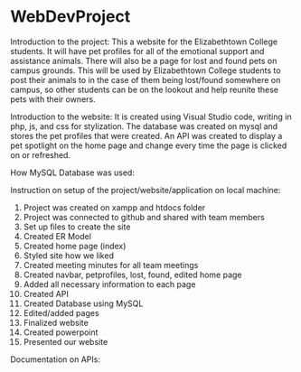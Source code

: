 # WebDevProject

Introduction to the project: This a website for the Elizabethtown College students. It will have pet profiles for all of the emotional support and assistance animals. There will also be a page for lost and found pets on campus grounds. This will be used by Elizabethtown College students to post their animals to in the case of them being lost/found somewhere on campus, so other students can be on the lookout and help reunite these pets with their owners. 

Introduction to the website: It is created using Visual Studio code, writing in php, js, and css for stylization. The database was created on mysql and stores the pet profiles that were created. An API was created to display a pet spotlight on the home page and change every time the page is clicked on or refreshed. 

How MySQL Database was used: 

Instruction on setup of the project/website/application on local machine: 
1. Project was created on xampp and htdocs folder 
2. Project was connected to github and shared with team members
3. Set up files to create the site
4. Created ER Model 
5. Created home page (index)
6. Styled site how we liked
7. Created meeting minutes for all team meetings
8. Created navbar, petprofiles, lost, found, edited home page 
9. Added all necessary information to each page
10. Created API
11. Created Database using MySQL
12. Edited/added pages
13. Finalized website 
14. Created powerpoint 
15. Presented our website 

Documentation on APIs: 

